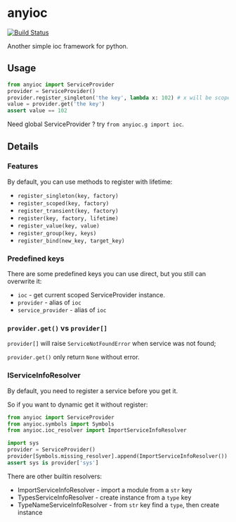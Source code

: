 # anyioc

[![Build Status](https://travis-ci.com/Cologler/anyioc-python.svg?branch=master)](https://travis-ci.com/Cologler/anyioc-python)

Another simple ioc framework for python.

## Usage

``` py
from anyioc import ServiceProvider
provider = ServiceProvider()
provider.register_singleton('the key', lambda x: 102) # x will be scoped ServiceProvider
value = provider.get('the key')
assert value == 102
```

Need global ServiceProvider ? try `from anyioc.g import ioc`.

## Details

### Features

By default, you can use methods to register with lifetime:

* `register_singleton(key, factory)`
* `register_scoped(key, factory)`
* `register_transient(key, factory)`
* `register(key, factory, lifetime)`
* `register_value(key, value)`
* `register_group(key, keys)`
* `register_bind(new_key, target_key)`

### Predefined keys

There are some predefined keys you can use direct, but you still can overwrite it:

* `ioc` - get current scoped ServiceProvider instance.
* `provider` - alias of `ioc`
* `service_provider` - alias of `ioc`

### `provider.get()` vs `provider[]`

`provider[]` will raise `ServiceNotFoundError` when service was not found;

`provider.get()` only return `None` without error.

### IServiceInfoResolver

By default, you need to register a service before you get it.

So if you want to dynamic get it without register:

``` py
from anyioc import ServiceProvider
from anyioc.symbols import Symbols
from anyioc.ioc_resolver import ImportServiceInfoResolver

import sys
provider = ServiceProvider()
provider[Symbols.missing_resolver].append(ImportServiceInfoResolver())
assert sys is provider['sys']
```

There are other builtin resolvers:

* ImportServiceInfoResolver - import a module from a `str` key
* TypesServiceInfoResolver - create instance from a `type` key
* TypeNameServiceInfoResolver - from `str` key find a `type`, then create instance

